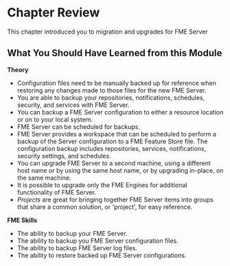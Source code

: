 # Chapter Review #

This chapter introduced you to migration and upgrades for FME Server

## What You Should Have Learned from this Module ##

**Theory**

- Configuration files need to be manually backed up for reference when restoring any changes made to those files for the new FME Server.
- You are able to backup your repositories, notifications, schedules, security, and services with FME Server.
- You can backup a FME Server configuration to either a resource location or on to your local system.
- FME Server can be scheduled for backups.
- FME Server provides a workspace that can be scheduled to perform a backup of the Server configuration to a FME Feature Store file. The configuration backup includes repositories, services, notifications, security settings, and schedules.
- You can upgrade FME Server to a second machine, using a different host name or by using the same host name, or by upgrading in-place, on the same machine.
- It is possible to upgrade only the FME Engines for additional functionality of FME Server.
- *Projects* are great for bringing together FME Server items into groups that share a common solution, or 'project', for easy reference.

**FME Skills**

- The ability to backup your FME Server.
- The ability to backup you FME Server configuration files.
- The ability to backup FME Server log files.
- The ability to restore backed up FME Server configurations.